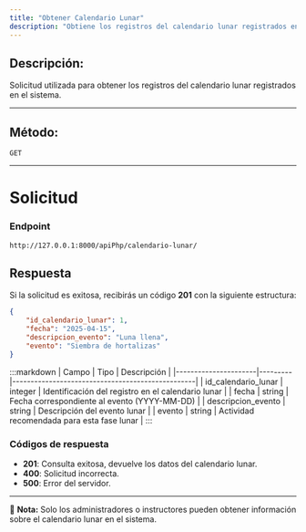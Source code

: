 ```yaml
---
title: "Obtener Calendario Lunar"
description: "Obtiene los registros del calendario lunar registrados en el sistema."
---
```


## Descripción:
Solicitud utilizada para obtener los registros del calendario lunar registrados en el sistema.

---

## Método: 
```
GET
```
---

# **Solicitud**

### **Endpoint**
```
http://127.0.0.1:8000/apiPhp/calendario-lunar/
```

## **Respuesta**

Si la solicitud es exitosa, recibirás un código **201** con la siguiente estructura:

```json
{
    "id_calendario_lunar": 1,
    "fecha": "2025-04-15",
    "descripcion_evento": "Luna llena",
    "evento": "Siembra de hortalizas"
}
```

:::markdown
| Campo                | Tipo    | Descripción                                      |
|----------------------|---------|--------------------------------------------------|
| id_calendario_lunar | integer | Identificación del registro en el calendario lunar |
| fecha              | string  | Fecha correspondiente al evento (YYYY-MM-DD)     |
| descripcion_evento | string  | Descripción del evento lunar                      |
| evento             | string  | Actividad recomendada para esta fase lunar       |
:::

### **Códigos de respuesta**
- **201**: Consulta exitosa, devuelve los datos del calendario lunar.
- **400**: Solicitud incorrecta.
- **500**: Error del servidor.

---

📄 **Nota:** Solo los administradores o instructores pueden obtener información sobre el calendario lunar en el sistema.

